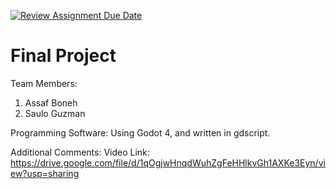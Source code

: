 [![Review Assignment Due Date](https://classroom.github.com/assets/deadline-readme-button-24ddc0f5d75046c5622901739e7c5dd533143b0c8e959d652212380cedb1ea36.svg)](https://classroom.github.com/a/M_5_MKPE)
# Final Project

Team Members:
1. Assaf Boneh
2. Saulo Guzman

Programming Software: Using Godot 4, and written in gdscript.

Additional Comments:
Video Link: https://drive.google.com/file/d/1qOgjwHnqdWuhZgFeHHlkvGh1AXKe3Eyn/view?usp=sharing


